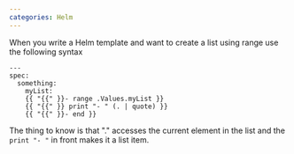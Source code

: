 ```yaml
---
categories: Helm
---
```

When you write a Helm template and want to create a list using range use the following syntax

    ---
    spec:
      something:
        myList:
        {{ "{{" }}- range .Values.myList }}
        {{ "{{" }} print "- " (. | quote) }}
        {{ "{{" }}- end }}

The thing to know is that "." accesses the current element in the list and the `print "- "` in front makes it a list item.
